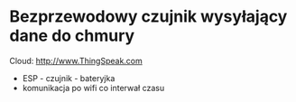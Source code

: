 # Bezprzewodowy czujnik wysyłający dane do chmury

Cloud: http://www.ThingSpeak.com

* ESP - czujnik - bateryjka
* komunikacja po wifi co interwał czasu

